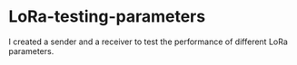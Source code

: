 # LoRa-testing-parameters
I created a sender and a receiver to test the performance of different LoRa parameters.
